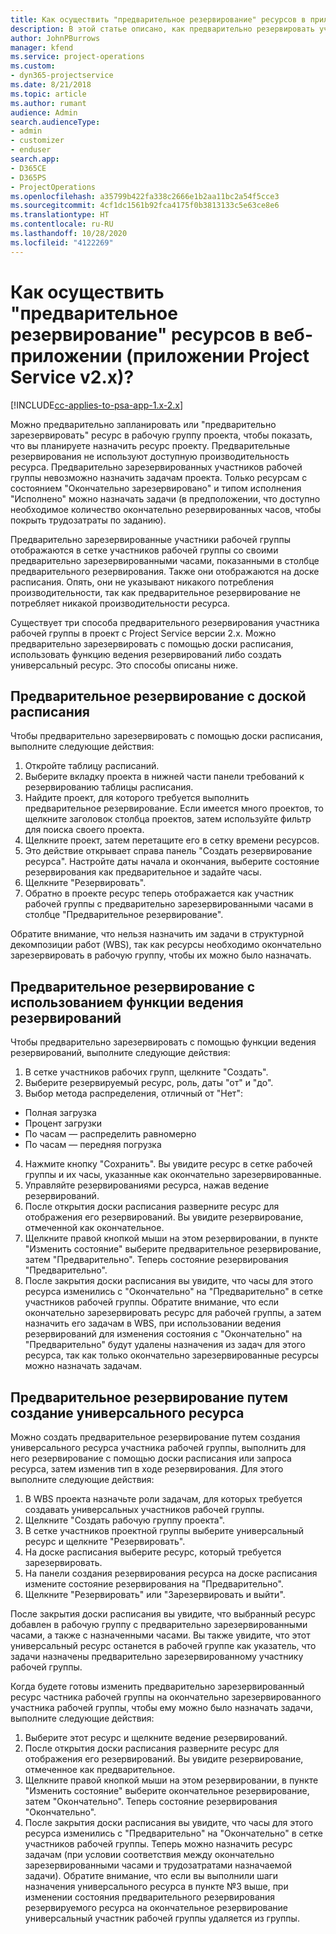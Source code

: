 ```yaml
---
title: Как осуществить "предварительное резервирование" ресурсов в приложении версии 2.x?
description: В этой статье описано, как предварительно резервировать участников рабочей группы проектов с помощью Project Service.
author: JohnPBurrows
manager: kfend
ms.service: project-operations
ms.custom:
- dyn365-projectservice
ms.date: 8/21/2018
ms.topic: article
ms.author: rumant
audience: Admin
search.audienceType:
- admin
- customizer
- enduser
search.app:
- D365CE
- D365PS
- ProjectOperations
ms.openlocfilehash: a35799b422fa338c2666e1b2aa11bc2a54f5cce3
ms.sourcegitcommit: 4cf1dc1561b92fca4175f0b3813133c5e63ce8e6
ms.translationtype: HT
ms.contentlocale: ru-RU
ms.lasthandoff: 10/28/2020
ms.locfileid: "4122269"
---
```

# <a name="how-do-i-soft-book-resources-in-the-web-app-project-service-app-v2x"></a>Как осуществить "предварительное резервирование" ресурсов в веб-приложении (приложении Project Service v2.x)?

[!INCLUDE[cc-applies-to-psa-app-1.x-2.x](../includes/cc-applies-to-psa-app-1x-2x.md)]

Можно предварительно запланировать или "предварительно зарезервировать" ресурс в рабочую группу проекта, чтобы показать, что вы планируете назначить ресурс проекту. Предварительные резервирования не используют доступную производительность ресурса. Предварительно зарезервированных участников рабочей группы невозможно назначить задачам проекта. Только ресурсам с состоянием "Окончательно зарезервировано" и типом исполнения "Исполнено" можно назначать задачи (в предположении, что доступно необходимое количество окончательно резервированных часов, чтобы покрыть трудозатраты по заданию).

Предварительно зарезервированные участники рабочей группы отображаются в сетке участников рабочей группы со своими предварительно зарезервированными часами, показанными в столбце предварительного резервирования. Также они отображаются на доске расписания. Опять, они не указывают никакого потребления производительности, так как предварительное резервирование не потребляет никакой производительности ресурса.

Существует три способа предварительного резервирования участника рабочей группы в проект с Project Service версии 2.x. Можно предварительно зарезервировать с помощью доски расписания, использовать функцию ведения резервирований либо создать универсальный ресурс. Это способы описаны ниже.

## <a name="soft-book-with-the-schedule-board"></a>Предварительное резервирование с доской расписания

Чтобы предварительно зарезервировать с помощью доски расписания, выполните следующие действия: 
1. Откройте таблицу расписаний.
2. Выберите вкладку проекта в нижней части панели требований к резервированию таблицы расписания.
3. Найдите проект, для которого требуется выполнить предварительное резервирование. Если имеется много проектов, то щелкните заголовок столбца проектов, затем используйте фильтр для поиска своего проекта.
4. Щелкните проект, затем перетащите его в сетку времени ресурсов.
5. Это действие открывает справа панель "Создать резервирование ресурса". Настройте даты начала и окончания, выберите состояние резервирования как предварительное и задайте часы. 
6. Щелкните "Резервировать".
7. Обратно в проекте ресурс теперь отображается как участник рабочей группы с предварительно зарезервированными часами в столбце "Предварительное резервирование".

Обратите внимание, что нельзя назначить им задачи в структурной декомпозиции работ (WBS), так как ресурсы необходимо окончательно зарезервировать в рабочую группу, чтобы их можно было назначать.

## <a name="soft-book-using-the-maintain-bookings-feature"></a>Предварительное резервирование с использованием функции ведения резервирований

Чтобы предварительно зарезервировать с помощью функции ведения резервирований, выполните следующие действия:
1. В сетке участников рабочих групп, щелкните "Создать".
2. Выберите резервируемый ресурс, роль, даты "от" и "до".
3. Выбор метода распределения, отличный от "Нет":
- Полная загрузка
- Процент загрузки
- По часам — распределить равномерно
- По часам — передняя погрузка
4. Нажмите кнопку "Сохранить". Вы увидите ресурс в сетке рабочей группы и их часы, указанные как окончательно зарезервированные.
5. Управляйте резервированиями ресурса, нажав ведение резервирований.
6. После открытия доски расписания разверните ресурс для отображения его резервирований. Вы увидите резервирование, отмеченной как окончательное.
7. Щелкните правой кнопкой мыши на этом резервировании, в пункте "Изменить состояние" выберите предварительное резервирование, затем "Предварительно". Теперь состояние резервирования "Предварительно".
8. После закрытия доски расписания вы увидите, что часы для этого ресурса изменились с "Окончательно" на "Предварительно" в сетке участников рабочей группы.
Обратите внимание, что если окончательно зарезервировать ресурс для рабочей группы, а затем назначить его задачам в WBS, при использовании ведения резервирований для изменения состояния с "Окончательно" на "Предварительно" будут удалены назначения из задач для этого ресурса, так как только окончательно зарезервированные ресурсы можно назначать задачам.

## <a name="soft-book-by-creating-a-generic-resource"></a>Предварительное резервирование путем создание универсального ресурса

Можно создать предварительное резервирование путем создания универсального ресурса участника рабочей группы, выполнить для него резервирование с помощью доски расписания или запроса ресурса, затем изменив тип в ходе резервирования.
Для этого выполните следующие действия:

1. В WBS проекта назначьте роли задачам, для которых требуется создавать универсальных участников рабочей группы.
2. Щелкните "Создать рабочую группу проекта".
3. В сетке участников проектной группы выберите универсальный ресурс и щелкните "Резервировать".
4. На доске расписания выберите ресурс, который требуется зарезервировать.
5. На панели создания резервирования ресурса на доске расписания измените состояние резервирования на "Предварительно".
6. Щелкните "Резервировать" или "Зарезервировать и выйти".

После закрытия доски расписания вы увидите, что выбранный ресурс добавлен в рабочую группу с предварительно зарезервированными часами, а также с назначенными часами. Вы также увидите, что этот универсальный ресурс останется в рабочей группе как указатель, что задачи назначены предварительно зарезервированному участнику рабочей группы.

Когда будете готовы изменить предварительно зарезервированный ресурс частника рабочей группы на окончательно зарезервированного участника рабочей группы, чтобы ему можно было назначать задачи, выполните следующие действия:

1. Выберите этот ресурс и щелкните ведение резервирований.
2. После открытия доски расписания разверните ресурс для отображения его резервирований. Вы увидите резервирование, отмеченное как предварительное.
3. Щелкните правой кнопкой мыши на этом резервировании, в пункте "Изменить состояние" выберите окончательное резервирование, затем "Окончательно". Теперь состояние резервирования "Окончательно".
4. После закрытия доски расписания вы увидите, что часы для этого ресурса изменились с "Предварительно" на "Окончательно" в сетке участников рабочей группы. Теперь можно назначить ресурс задачам (при условии соответствия между окончательно зарезервированными часами и трудозатратами назначаемой задачи). Обратите внимание, что если вы выполнили шаги назначения универсального ресурса в пункте №3 выше, при изменении состояния предварительного резервирования резервируемого ресурса на окончательное резервирование универсальный участник рабочей группы удаляется из группы.
